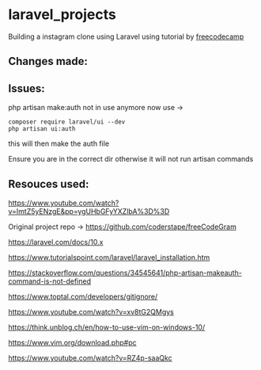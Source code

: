 # laravel_projects
Building a instagram clone using Laravel using tutorial by <a href="https://www.youtube.com/watch?v=ImtZ5yENzgE&pp=ygUHbGFyYXZlbA%3D%3D">freecodecamp</a>

## Changes made:

## Issues:
php artisan make:auth not in use anymore now use -> 
```
composer require laravel/ui --dev 
php artisan ui:auth
```

this will then make the auth file

Ensure you are in the correct dir otherwise it will not run artisan commands

<h2>Resouces used:</h2>

https://www.youtube.com/watch?v=ImtZ5yENzgE&pp=ygUHbGFyYXZlbA%3D%3D

Original project repo -> https://github.com/coderstape/freeCodeGram

https://laravel.com/docs/10.x

https://www.tutorialspoint.com/laravel/laravel_installation.htm

https://stackoverflow.com/questions/34545641/php-artisan-makeauth-command-is-not-defined

https://www.toptal.com/developers/gitignore/

https://www.youtube.com/watch?v=xv8tG2QMgys

https://think.unblog.ch/en/how-to-use-vim-on-windows-10/

https://www.vim.org/download.php#pc

https://www.youtube.com/watch?v=RZ4p-saaQkc